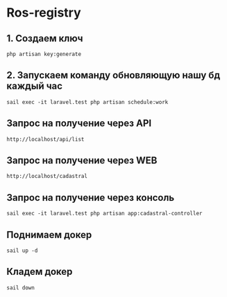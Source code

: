 # Ros-registry

## 1. Создаем ключ
```
php artisan key:generate
```

## 2. Запускаем команду обновляющую нашу бд каждый час
```
sail exec -it laravel.test php artisan schedule:work
```

## Запрос на получение через API
```
http://localhost/api/list
```

## Запрос на получение через WEB
```
http://localhost/cadastral
```

## Запрос на получение через консоль
```
sail exec -it laravel.test php artisan app:cadastral-controller
```

## Поднимаем докер
```
sail up -d
```

## Кладем докер
```
sail down
```


